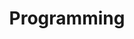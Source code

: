 ---
title: Programming
layout: collection
permalink: /programming/
collection: programming

entries_layout: grid
classes: wide
---
